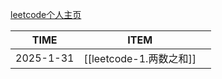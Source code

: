 
[leetcode个人主页](https://leetcode.cn/u/i2ecursing-galoisz7g/)

| TIME      | ITEM                |     |
| --------- | ------------------- | --- |
| 2025-1-31 | [[leetcode-1.两数之和]] |     |
